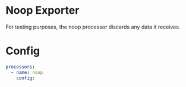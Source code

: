 # Noop Exporter

For testing purposes, the noop processor discards any data it receives.

# Config
```yaml
processors:
  - name: noop
    config:
```

